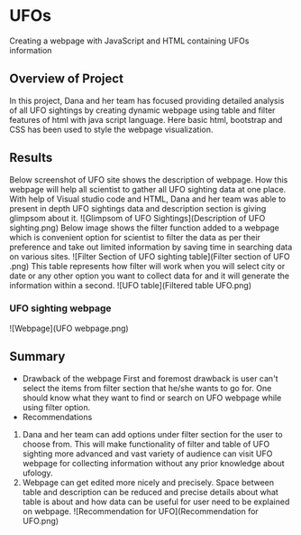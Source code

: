 # UFOs
Creating a webpage with JavaScript and HTML containing UFOs information
## Overview of Project
In this project, Dana and her team has focused providing detailed analysis of all UFO sightings by creating dynamic webpage using table and filter features of html with java script language. Here basic html, bootstrap and CSS has been used to style the webpage visualization. 
## Results
Below screenshot of UFO site shows the description of webpage. How this webpage will help all scientist to gather all UFO sighting data at one place. With help of Visual studio code and HTML, Dana and her team was able to present in depth UFO sightings data and description section is giving glimpsom about it. 
![Glimpsom of UFO Sightings](Description of UFO sighting.png)
Below image shows the filter function added to a webpage which is convenient option for scientist to filter the data as per their preference and take out limited information by saving time in searching data on various sites. 
![Filter Section of UFO sighting table](Filter section of UFO .png)
This table represents how filter will work when you will select city or date or any other option you want to collect data for and it will generate the information within a second. 
![UFO table](Filtered table UFO.png)
### UFO sighting webpage
![Webpage](UFO webpage.png)
## Summary
- Drawback of the webpage
First and foremost drawback is user can't select the items from filter section that he/she wants to go for. One should know what they want to find or search on UFO webpage while using filter option. 
- Recommendations
1. Dana and her team can add options under filter section for the user to choose from. This will make functionality of filter and table of UFO sighting more advanced and vast variety of audience can visit UFO webpage for collecting information without any prior knowledge about ufology. 
2. Webpage can get edited more nicely and precisely. Space between table and description can be reduced and precise details about what table is about and how data can be useful for user need to be explained on webpage. 
![Recommendation for UFO](Recommendation for UFO.png)